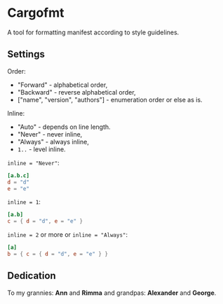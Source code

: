 # Cargofmt

A tool for formatting manifest according to style guidelines.

## Settings

Order:

- "Forward" - alphabetical order,
- "Backward" - reverse alphabetical order,
- ["name", "version", "authors"] - enumeration order or else as is.

Inline:

- "Auto" - depends on line length.
- "Never" - never inline,
- "Always" - always inline,
- `1..` - level inline.

`inline = "Never"`:

```toml
[a.b.c]
d = "d"
e = "e"
```

`inline = 1`:

```toml
[a.b]
c = { d = "d", e = "e" }
```

`inline = 2` or more or `inline = "Always"`:

```toml
[a]
b = { c = { d = "d", e = "e" } }
```

## Dedication

To my grannies: **Ann** and **Rimma** and grandpas: **Alexander** and
**George**.
